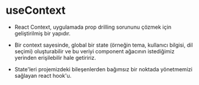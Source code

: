 # useContext

- React Context, uygulamada prop drilling sorununu çözmek için geliştirilmiş bir yapıdır.

- Bir context sayesinde, global bir state (örneğin tema, kullanıcı bilgisi, dil seçimi) oluşturabilir ve bu veriyi component ağacının istediğimiz yerinden erişilebilir hale getiririz.

- State'leri projemizdeki bileşenlerden bağımsız bir noktada yönetmemizi sağlayan react hook'u.
